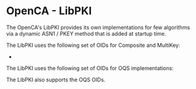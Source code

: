 # OpenCA - LibPKI

The OpenCA's LibPKI provides its own implementations for few algorithms
via a dynamic ASN1 / PKEY method that is added at startup time.

The LibPKI uses the following set of OIDs for Composite and MultiKey:

  * 

The LibPKI uses the following set of OIDs for OQS implementations:

The LibPKI also supports the OQS OIDs.
